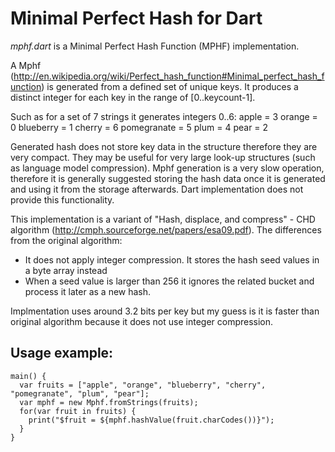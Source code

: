 # Minimal Perfect Hash for Dart

*mphf.dart* is a Minimal Perfect Hash Function (MPHF) implementation.

A Mphf (http://en.wikipedia.org/wiki/Perfect_hash_function#Minimal_perfect_hash_function) is generated from a defined set of unique keys. It produces a distinct integer for each key in the range of [0..keycount-1].

Such as for a set of 7 strings it generates integers 0..6:
	apple = 3
	orange = 0
	blueberry = 1
	cherry = 6
	pomegranate = 5
	plum = 4
	pear = 2

Generated hash does not store key data in the structure therefore they are very compact. They may be useful for very large look-up structures (such as language model compression). Mphf generation is a very slow operation, therefore it is generally suggested storing the hash data once it is generated and using it from the storage afterwards. Dart implementation does not provide this functionality.

This implementation is a variant of "Hash, displace, and compress" - CHD algorithm (http://cmph.sourceforge.net/papers/esa09.pdf). The differences from the original algorithm:
-	It does not apply integer compression. It stores the hash seed values in a byte array instead
-	When a seed value is larger than 256 it ignores the related bucket and process it later as a new hash.

Implmentation uses around 3.2 bits per key but my guess is it is faster than original algorithm because it does not use integer compression.

## Usage example:

	main() {
	  var fruits = ["apple", "orange", "blueberry", "cherry", "pomegranate", "plum", "pear"];
	  var mphf = new Mphf.fromStrings(fruits);
	  for(var fruit in fruits) {
	    print("$fruit = ${mphf.hashValue(fruit.charCodes())}");
	  }
	}


